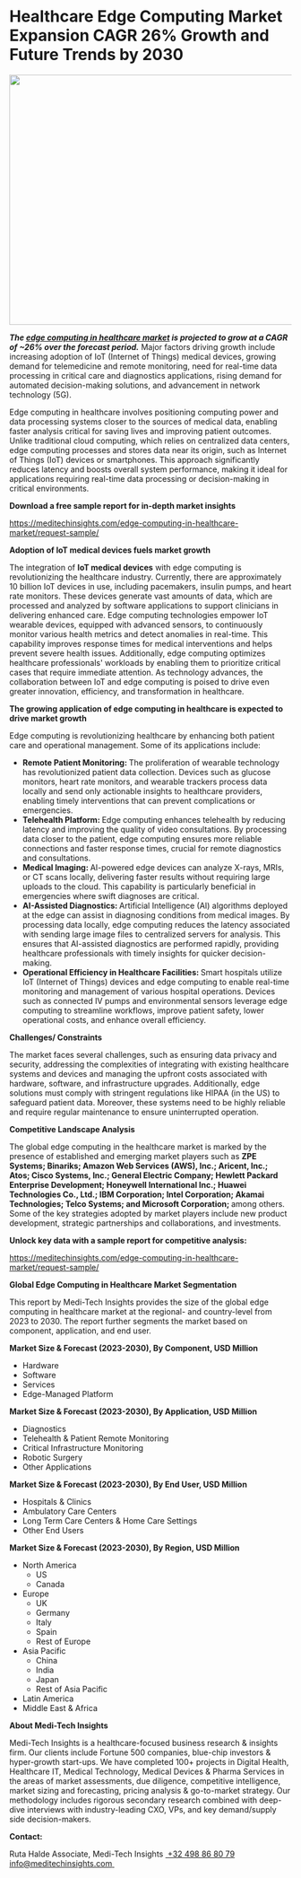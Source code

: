 <H1> Healthcare Edge Computing Market Expansion CAGR 26% Growth and Future Trends by 2030 </H1>
<img class="alignnone size-full wp-image-1480" src="http://dailyinvestorhub.com/wp-content/uploads/2025/03/Edge-Computing-in-Healthcare-Market-1.png" alt="" width="790" height="446" />

<strong><em>The </em></strong><a href="https://meditechinsights.com/edge-computing-in-healthcare-market/"><strong><em>edge computing in healthcare market</em></strong></a><strong><em> is projected to grow at a CAGR of ~26% over the forecast period.</em></strong> Major factors driving growth include increasing adoption of IoT (Internet of Things) medical devices, growing demand for telemedicine and remote monitoring, need for real-time data processing in critical care and diagnostics applications, rising demand for automated decision-making solutions, and advancement in network technology (5G).

Edge computing in healthcare involves positioning computing power and data processing systems closer to the sources of medical data, enabling faster analysis critical for saving lives and improving patient outcomes. Unlike traditional cloud computing, which relies on centralized data centers, edge computing processes and stores data near its origin, such as Internet of Things (IoT) devices or smartphones. This approach significantly reduces latency and boosts overall system performance, making it ideal for applications requiring real-time data processing or decision-making in critical environments.

<strong>Download a free sample report for in-depth market insights</strong>

<a href="https://meditechinsights.com/edge-computing-in-healthcare-market/request-sample/">https://meditechinsights.com/edge-computing-in-healthcare-market/request-sample/</a>

<strong>Adoption of IoT medical devices fuels market growth</strong>

The integration of <strong>IoT medical devices</strong> with edge computing is revolutionizing the healthcare industry. Currently, there are approximately 10 billion IoT devices in use, including pacemakers, insulin pumps, and heart rate monitors. These devices generate vast amounts of data, which are processed and analyzed by software applications to support clinicians in delivering enhanced care. Edge computing technologies empower IoT wearable devices, equipped with advanced sensors, to continuously monitor various health metrics and detect anomalies in real-time. This capability improves response times for medical interventions and helps prevent severe health issues. Additionally, edge computing optimizes healthcare professionals' workloads by enabling them to prioritize critical cases that require immediate attention. As technology advances, the collaboration between IoT and edge computing is poised to drive even greater innovation, efficiency, and transformation in healthcare.

<strong>The growing application of edge computing in healthcare is expected to drive market growth</strong>

Edge computing is revolutionizing healthcare by enhancing both patient care and operational management. Some of its applications include:
<ul>
 	<li><strong>Remote Patient Monitoring: </strong>The proliferation of wearable technology has revolutionized patient data collection. Devices such as glucose monitors, heart rate monitors, and wearable trackers process data locally and send only actionable insights to healthcare providers, enabling timely interventions that can prevent complications or emergencies.</li>
 	<li><strong>Telehealth Platform: </strong>Edge computing enhances telehealth by reducing latency and improving the quality of video consultations. By processing data closer to the patient, edge computing ensures more reliable connections and faster response times, crucial for remote diagnostics and consultations.</li>
 	<li><strong>Medical Imaging: </strong>AI-powered edge devices can analyze X-rays, MRIs, or CT scans locally, delivering faster results without requiring large uploads to the cloud. This capability is particularly beneficial in emergencies where swift diagnoses are critical.</li>
 	<li><strong>AI-Assisted Diagnostics: </strong>Artificial Intelligence (AI) algorithms deployed at the edge can assist in diagnosing conditions from medical images. By processing data locally, edge computing reduces the latency associated with sending large image files to centralized servers for analysis. This ensures that AI-assisted diagnostics are performed rapidly, providing healthcare professionals with timely insights for quicker decision-making.</li>
 	<li><strong>Operational Efficiency in Healthcare Facilities: </strong>Smart hospitals utilize IoT (Internet of Things) devices and edge computing to enable real-time monitoring and management of various hospital operations. Devices such as connected IV pumps and environmental sensors leverage edge computing to streamline workflows, improve patient safety, lower operational costs, and enhance overall efficiency.</li>
</ul>
<strong>Challenges/ Constraints</strong>

The market faces several challenges, such as ensuring data privacy and security, addressing the complexities of integrating with existing healthcare systems and devices and managing the upfront costs associated with hardware, software, and infrastructure upgrades. Additionally, edge solutions must comply with stringent regulations like HIPAA (in the US) to safeguard patient data. Moreover, these systems need to be highly reliable and require regular maintenance to ensure uninterrupted operation.

<strong>Competitive Landscape Analysis</strong>

The global edge computing in the healthcare market is marked by the presence of established and emerging market players such as <strong>ZPE Systems; Binariks; Amazon Web Services (AWS), Inc.; Aricent, Inc.; Atos; Cisco Systems, Inc.; General Electric Company; Hewlett Packard Enterprise Development; Honeywell International Inc.; Huawei Technologies Co., Ltd.; IBM Corporation; Intel Corporation; Akamai Technologies; Telco Systems; and Microsoft Corporation; </strong>among others. Some of the key strategies adopted by market players include new product development, strategic partnerships and collaborations, and investments.

<strong>Unlock key data with a sample report for competitive analysis:</strong>

<a href="https://meditechinsights.com/edge-computing-in-healthcare-market/request-sample/">https://meditechinsights.com/edge-computing-in-healthcare-market/request-sample/</a>

<strong>Global Edge Computing in Healthcare Market Segmentation</strong>

This report by Medi-Tech Insights provides the size of the global edge computing in healthcare market at the regional- and country-level from 2023 to 2030. The report further segments the market based on component, application, and end user.

<strong>Market Size &amp; Forecast (2023-2030), By Component, USD Million</strong>
<ul>
 	<li>Hardware</li>
 	<li>Software</li>
 	<li>Services</li>
 	<li>Edge-Managed Platform</li>
</ul>
<strong>Market Size &amp; Forecast (2023-2030), By Application, USD Million</strong>
<ul>
 	<li>Diagnostics</li>
 	<li>Telehealth &amp; Patient Remote Monitoring</li>
 	<li>Critical Infrastructure Monitoring</li>
 	<li>Robotic Surgery</li>
 	<li>Other Applications</li>
</ul>
<strong>Market Size &amp; Forecast (2023-2030), By End User, USD Million</strong>
<ul>
 	<li>Hospitals &amp; Clinics</li>
 	<li>Ambulatory Care Centers</li>
 	<li>Long Term Care Centers &amp; Home Care Settings</li>
 	<li>Other End Users</li>
</ul>
<strong>Market Size &amp; Forecast (2023-2030), By Region, USD Million</strong>
<ul>
 	<li>North America
<ul>
 	<li>US</li>
 	<li>Canada</li>
</ul>
</li>
 	<li>Europe
<ul>
 	<li>UK</li>
 	<li>Germany</li>
 	<li>Italy</li>
 	<li>Spain</li>
 	<li>Rest of Europe</li>
</ul>
</li>
 	<li>Asia Pacific
<ul>
 	<li>China</li>
 	<li>India</li>
 	<li>Japan</li>
 	<li>Rest of Asia Pacific</li>
</ul>
</li>
 	<li>Latin America</li>
 	<li>Middle East &amp; Africa</li>
</ul>
<strong>About Medi-Tech Insights</strong>

Medi-Tech Insights is a healthcare-focused business research &amp; insights firm. Our clients include Fortune 500 companies, blue-chip investors &amp; hyper-growth start-ups. We have completed 100+ projects in Digital Health, Healthcare IT, Medical Technology, Medical Devices &amp; Pharma Services in the areas of market assessments, due diligence, competitive intelligence, market sizing and forecasting, pricing analysis &amp; go-to-market strategy. Our methodology includes rigorous secondary research combined with deep-dive interviews with industry-leading CXO, VPs, and key demand/supply side decision-makers.

<strong>Contact:</strong>

Ruta Halde
Associate, Medi-Tech Insights
<u> +32 498 86 80 79
</u><a href="mailto:info@meditechinsights.com">info@meditechinsights.com</a><u> </u>
